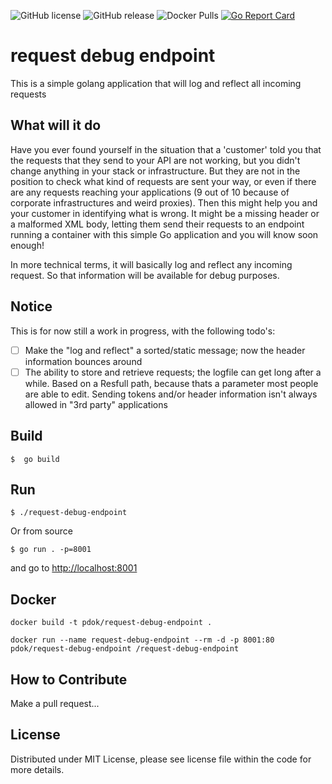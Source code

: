 ![GitHub license](https://img.shields.io/github/license/PDOK/request-debug-endpoint)
![GitHub release](https://img.shields.io/github/release/PDOK/request-debug-endpoint.svg)
![Docker Pulls](https://img.shields.io/docker/pulls/pdok/request-debug-endpoint.svg)
[![Go Report Card](https://goreportcard.com/badge/PDOK/request-debug-endpoint)](https://goreportcard.com/report/github.com/PDOK/request-debug-endpoint) 

# request debug endpoint

This is a simple golang application that will log and reflect all incoming requests

## What will it do

Have you ever found yourself in the situation that a 'customer' told you that the requests that they send to your API are not working, but you didn't change anything in your stack or infrastructure. But they are not in the position to check what kind of requests are sent your way, or even if there are any requests reaching your applications (9 out of 10 because of corporate infrastructures and weird proxies). Then this might help you and your customer in identifying what is wrong. It might be a missing header or a malformed XML body, letting them send their requests to an endpoint running a container with this simple Go application and you will know soon enough!

In more technical terms, it will basically log and reflect any incoming request. So that information will be available for debug purposes.

## Notice

This is for now still a work in progress, with the following todo's:

- [ ] Make the "log and reflect" a sorted/static message; now the header information bounces around
- [ ] The ability to store and retrieve requests; the logfile can get long after a while. Based on a Resfull path, because thats a parameter most people are able to edit. Sending tokens and/or header information isn't always allowed in "3rd party" applications

## Build

```console
$  go build
```

## Run

```console
$ ./request-debug-endpoint
```

Or from source

```console
$ go run . -p=8001
```

and go to [http://localhost:8001](http://localhost:8001)

## Docker

```docker
docker build -t pdok/request-debug-endpoint .

docker run --name request-debug-endpoint --rm -d -p 8001:80 pdok/request-debug-endpoint /request-debug-endpoint
```

## How to Contribute

Make a pull request...

## License

Distributed under MIT License, please see license file within the code for more details.

